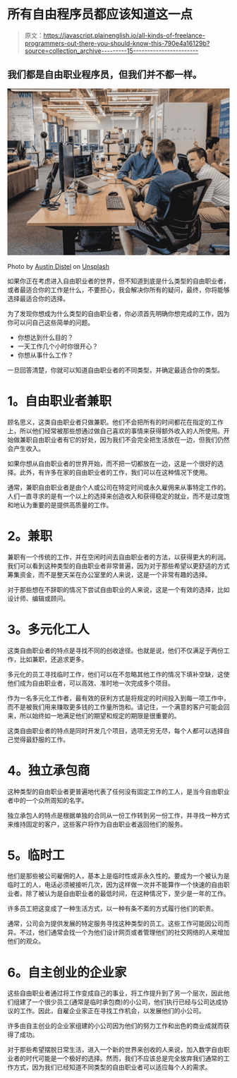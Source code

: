 # 所有自由程序员都应该知道这一点

> 原文：<https://javascript.plainenglish.io/all-kinds-of-freelance-programmers-out-there-you-should-know-this-790e4a16129b?source=collection_archive---------15----------------------->

## 我们都是自由职业程序员，但我们并不都一样。

![](img/79bfd846dc5f2a5deba00b02fef6c602.png)

Photo by [Austin Distel](https://unsplash.com/@austindistel?utm_source=medium&utm_medium=referral) on [Unsplash](https://unsplash.com?utm_source=medium&utm_medium=referral)

如果你正在考虑进入自由职业者的世界，但不知道到底是什么类型的自由职业者，或者最适合你的工作是什么，不要担心，我会解决你所有的疑问，最终，你将能够选择最适合你的选择。

为了发现你想成为什么类型的自由职业者，你必须首先明确你想完成的工作，因为你可以问自己这些简单的问题。

*   你想达到什么目的？
*   一天工作几个小时你很开心？
*   你想从事什么工作？

一旦回答清楚，你就可以知道自由职业者的不同类型，并确定最适合你的类型。

# **1。自由职业者兼职**

顾名思义，这类自由职业者只做兼职。他们不会把所有的时间都花在指定的工作上，所以他们经常被那些想通过做自己喜欢的事情来获得额外收入的人所使用。开始做兼职自由职业者有它的好处，因为我们不会完全把生活放在一边，但我们仍然会产生收入。

如果你想从自由职业者的世界开始，而不把一切都放在一边，这是一个很好的选择。此外，有许多在家的自由职业者的工作，我们可以在这种情况下使用。

通常，兼职自由职业者是由个人或公司在特定时间或永久雇佣来从事特定工作的。人们一直寻求的是有一个以上的选择来创造收入和获得稳定的就业，而不是过度饱和地认为重要的是提供高质量的工作。

# **2。兼职**

兼职有一个传统的工作，并在空闲时间去自由职业者的方法，以获得更大的利润。我们可以看到这种类型的自由职业者非常普遍，因为对于那些希望以更舒适的方式筹集资金，而不是整天呆在办公室里的人来说，这是一个非常有趣的选择。

对于那些想在不辞职的情况下尝试自由职业的人来说，这是一个有效的选择，比如设计师、编辑或顾问。

# **3。多元化工人**

这类自由职业者的特点是寻找不同的创收途径。也就是说，他们不仅满足于两份工作，比如兼职，还追求更多。

多元化的员工寻找临时工作，他们可以在不忽略其他工作的情况下填补空缺，这使他们成为自由职业者，可以高效、准时地一次完成多个项目。

作为一名多元化工作者，最有效的获利方式是将规定的时间投入到每一项工作中，而不是被我们用来赚取更多钱的工作量所饱和。请记住，一个满意的客户可能会回来，所以始终如一地满足他们的期望和规定的期限是很重要的。

这类自由职业者的特点是同时开发几个项目，选项无穷无尽，每个人都可以选择自己觉得最舒服的工作。

# **4。独立承包商**

这种类型的自由职业者更普遍地代表了任何没有固定工作的工人，是当今自由职业者中的一个众所周知的名字。

独立承包人的特点是根据单独的合同从一份工作转到另一份工作，并寻找一种方式来维持固定的客户，这些客户将作为自由职业者返回他们的服务。

# **5。临时工**

他们是那些被公司雇佣的人，基本上是临时性或非永久性的。要成为一个被认为是临时工的人，电话必须被接听几次，因为这样做一次并不能算作一个快速的自由职业者。除了被认为是自由职业者的最低时间，在这种情况下，至少是一年的工作。

许多员工把这变成了一种生活方式，以一种有条不紊的方式履行他们的职责。

通常，公司会为提供发展的特定服务寻找这种类型的员工。这些工作可能因公司而异。不过，他们通常会找一个为他们设计网页或者管理他们的社交网络的人来增加他们的观众。

# **6。自主创业的企业家**

这些自由职业者通过将工作变成自己的事业，将工作提升到了另一个层次，因此他们组建了一个很少员工(通常是临时承包商)的小公司，他们执行已经与公司达成协议的工作。因此，自雇企业家正在寻找工作机会，以发展他们的小公司。

许多由自主创业的企业家组建的小公司因为他们的努力工作和出色的商业成就而获得了成功。

对于那些希望摆脱日常生活，进入一个新的世界来创收的人来说，加入数字自由职业者的时代可能是一个极好的选择。然而，我们不应该总是完全放弃我们通常的工作方式，因为我们已经知道不同类型的自由职业者可以适应每个人的需求。